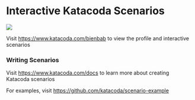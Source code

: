 # Interactive Katacoda Scenarios

[![](http://shields.katacoda.com/katacoda/bienbab/count.svg)](https://www.katacoda.com/bienbab "Get your profile on Katacoda.com")

Visit https://www.katacoda.com/bienbab to view the profile and interactive scenarios

### Writing Scenarios
Visit https://www.katacoda.com/docs to learn more about creating Katacoda scenarios

For examples, visit https://github.com/katacoda/scenario-example
